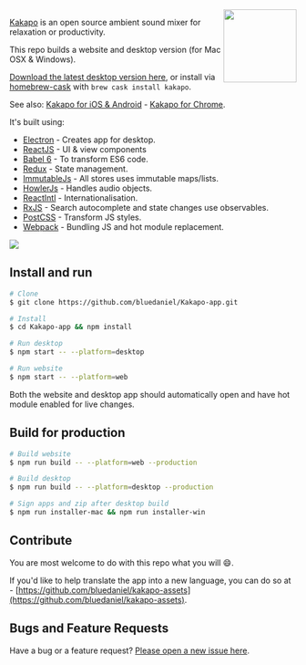 <img src="https://raw.githubusercontent.com/bluedaniel/Kakapo-assets/master/icons/social/kakapo.png" width="128" height="128" align="right" />

[Kakapo](http://kakapo.co) is an open source ambient sound mixer for relaxation or productivity.

This repo builds a website and desktop version (for Mac OSX & Windows).

[Download the latest desktop version here](http://www.kakapo.co/app.html), or install via [homebrew-cask](http://caskroom.io/) with `brew cask install kakapo`.

See also: [Kakapo for iOS & Android](https://github.com/bluedaniel/Kakapo-native) - [Kakapo for Chrome](https://github.com/bluedaniel/Kakapo-chrome).

It's built using:

- [Electron](https://github.com/atom/electron) - Creates app for desktop.
- [ReactJS](https://github.com/facebook/react) - UI & view components
- [Babel 6](https://github.com/babel/babel) - To transform ES6 code.
- [Redux](https://github.com/rackt/redux) - State management.
- [ImmutableJs](https://github.com/facebook/immutable-js) - All stores uses immutable maps/lists.
- [HowlerJs](https://github.com/goldfire/howler.js) - Handles audio objects.
- [ReactIntl](https://github.com/yahoo/react-intl) - Internationalisation.
- [RxJS](https://github.com/Reactive-Extensions/RxJS) - Search autocomplete and state changes use observables.
- [PostCSS](https://github.com/postcss/postcss) - Transform JS styles.
- [Webpack](https://github.com/webpack/webpack) - Bundling JS and hot module replacement.

<img src="https://raw.githubusercontent.com/bluedaniel/Kakapo-assets/master/images/screenshots/web_app.jpg" />

## Install and run

``` bash
# Clone
$ git clone https://github.com/bluedaniel/Kakapo-app.git

# Install
$ cd Kakapo-app && npm install

# Run desktop
$ npm start -- --platform=desktop

# Run website
$ npm start -- --platform=web
```

Both the website and desktop app should automatically open and have hot module enabled for live changes.

## Build for production

``` bash
# Build website
$ npm run build -- --platform=web --production

# Build desktop
$ npm run build -- --platform=desktop --production

# Sign apps and zip after desktop build
$ npm run installer-mac && npm run installer-win
```

## Contribute
You are most welcome to do with this repo what you will :smile:.

If you'd like to help translate the app into a new language, you can do so at - [https://github.com/bluedaniel/kakapo-assets](https://github.com/bluedaniel/kakapo-assets).

## Bugs and Feature Requests

Have a bug or a feature request? [Please open a new issue here](https://github.com/bluedaniel/Kakapo-app/issues/new).
